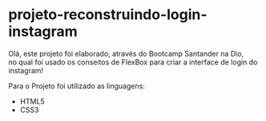 # projeto-reconstruindo-login-instagram

Olá, este projeto foi elaborado, através do Bootcamp Santander na Dio,<br>
no qual foi usado os conseitos de FlexBox para criar a interface de login do instagram!

Para o Projeto foi utilizado as linguagens:<br>

- HTML5
- CSS3
